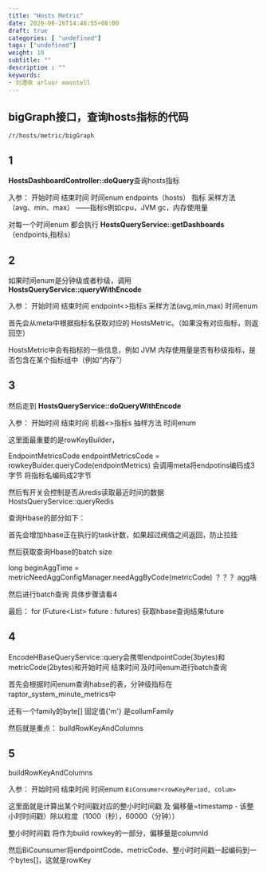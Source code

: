 ```yaml
---
title: "Hosts Metric"
date: 2020-08-26T14:48:55+08:00
draft: true
categories: [ "undefined"]
tags: ["undefined"]
weight: 10
subtitle: ""
description : ""
keywords:
- 刘港欢 arloor moontell
---
```


## bigGraph接口，查询hosts指标的代码

```
/r/hosts/metric/bigGraph
```

## 1

**HostsDashboardController::doQuery**查询hosts指标

入参： 开始时间 结束时间 时间enum endpoints（hosts） 指标 采样方法（avg、min、max） ——指标s例如cpu，JVM gc，内存使用量

对每一个时间enum 都会执行 **HostsQueryService::getDashboards**（endpoints,指标s）

## 2

如果时间enum是分钟级或者秒级，调用**HostsQueryService::queryWithEncode**
 
入参： 开始时间 结束时间 endpoint<>指标s 采样方法(avg,min,max) 时间enum

首先会从meta中根据指标名获取对应的 HostsMetric。（如果没有对应指标，则返回空）

HostsMetric中会有指标的一些信息，例如 JVM 内存使用量是否有秒级指标，是否包含在某个指标组中（例如“内存”）



## 3

然后走到 **HostsQueryService::doQueryWithEncode**

入参： 开始时间 结束时间 机器<>指标s 抽样方法 时间enum

这里面最重要的是rowKeyBuilder，

EndpointMetricsCode endpointMetricsCode = rowkeyBuider.queryCode(endpointMetrics) 会调用meta将endpotins编码成3字节 将指标名编码成2字节

然后有开关会控制是否从redis读取最近时间的数据 HostsQueryService::queryRedis

查询Hbase的部分如下：

首先会增加hbase正在执行的task计数，如果超过阀值之间返回，防止拉挂

然后获取查询Hbase的batch size

long beginAggTime = metricNeedAggConfigManager.needAggByCode(metricCode)  ？？？  agg啥

然后进行batch查询 具体步骤请看4

最后： for (Future<List<RequestAndResponse>> future : futures) 获取hbase查询结果future

## 4

EncodeHBaseQueryService::query会携带endpointCode(3bytes)和metricCode(2bytes)和开始时间 结束时间 及时间enum进行batch查询

首先会根据时间enum查询habse的表，分钟级指标在raptor_system_minute_metrics中

还有一个family的byte[] 固定值{'m'} 是collumFamily

然后就是重点： buildRowKeyAndColumns 

## 5

buildRowKeyAndColumns 

入参： 开始时间 结束时间 时间enum `BiConsumer<rowKeyPeriod, colum>`

这里面就是计算出某个时间戳对应的整小时时间戳  及 偏移量=timestamp - 该整小时时间戳）除以粒度（1000（秒），60000（分钟））

整小时时间戳 将作为build rowkey的一部分，偏移量是columnId

然后BiCounsumer将endpointCode、metricCode、整小时时间戳一起编码到一个bytes[]，这就是rowKey






